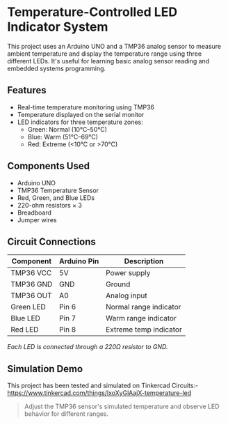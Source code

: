 # Temperature-Controlled LED Indicator System

This project uses an Arduino UNO and a TMP36 analog sensor to measure ambient temperature and display the temperature range using three different LEDs. It's useful for learning basic analog sensor reading and embedded systems programming.

## Features

- Real-time temperature monitoring using TMP36
- Temperature displayed on the serial monitor
- LED indicators for three temperature zones:
  - Green: Normal (10°C–50°C)
  - Blue: Warm (51°C–69°C)
  - Red: Extreme (<10°C or >70°C)

## Components Used

- Arduino UNO
- TMP36 Temperature Sensor
- Red, Green, and Blue LEDs
- 220-ohm resistors × 3
- Breadboard
- Jumper wires

## Circuit Connections

| Component      | Arduino Pin | Description                  |
|----------------|--------------|------------------------------|
| TMP36 VCC      | 5V           | Power supply                 |
| TMP36 GND      | GND          | Ground                       |
| TMP36 OUT      | A0           | Analog input                 |
| Green LED      | Pin 6        | Normal range indicator       |
| Blue LED       | Pin 7        | Warm range indicator         |
| Red LED        | Pin 8        | Extreme temp indicator       |

*Each LED is connected through a 220Ω resistor to GND.*

## Simulation Demo

This project has been tested and simulated on Tinkercad Circuits:- https://www.tinkercad.com/things/lxoXyGlAajX-temperature-led

> Adjust the TMP36 sensor's simulated temperature and observe LED behavior for different ranges.
